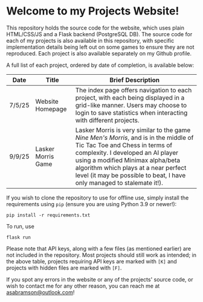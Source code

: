 # Welcome to my Projects Website!

This repository holds the source code for the website, which uses plain HTML/CSS/JS and a Flask backend (PostgreSQL DB). The source code for each of my projects is also available in this repository, with specific implementation details being left out on some games to ensure they are not reproduced. Each project is also available separately on my Github profile.

A full list of each project, ordered by date of completion, is available below:

| Date | Title | Brief Description |
| ----------- | ----------- | ----------- |
| 7/5/25 | Website Homepage | The index page offers navigation to each project, with each being displayed in a grid-like manner. Users may choose to login to save statistics when interacting with different projects. |
| 9/9/25 | Lasker Morris Game | Lasker Morris is very similar to the game *Nine Men's Morris*, and is in the middle of Tic Tac Toe and Chess in terms of complexity. I developed an AI player using a modified Minimax alpha/beta algorithm which plays at a near perfect level (it may be possible to beat, I have only managed to stalemate it!). |

If you wish to clone the repository to use for offline use, simply install the requirements using `pip` (ensure you are using Python 3.9 or newer!):

```
pip install -r requirements.txt
```

To run, use
```
flask run
```
Please note that API keys, along with a few files (as mentioned earlier) are not included in the repository. Most projects should still work as intended; in the above table, projects requiring API keys are marked with `[K]` and projects with hidden files are marked with `[F]`.

If you spot any errors in the website or any of the projects' source code, or wish to contact me for any other reason, you can reach me at <asabramson@outlook.com>!
